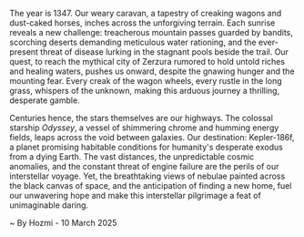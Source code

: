 
The year is 1347.  Our weary caravan, a tapestry of creaking wagons and dust-caked horses, inches across the unforgiving terrain.  Each sunrise reveals a new challenge: treacherous mountain passes guarded by bandits, scorching deserts demanding meticulous water rationing, and the ever-present threat of disease lurking in the stagnant pools beside the trail.  Our quest, to reach the mythical city of Zerzura rumored to hold untold riches and healing waters, pushes us onward, despite the gnawing hunger and the mounting fear. Every creak of the wagon wheels, every rustle in the long grass, whispers of the unknown, making this arduous journey a thrilling, desperate gamble.

Centuries hence, the stars themselves are our highways.  The colossal starship *Odyssey*, a vessel of shimmering chrome and humming energy fields, leaps across the void between galaxies.  Our destination: Kepler-186f, a planet promising habitable conditions for humanity's desperate exodus from a dying Earth.  The vast distances, the unpredictable cosmic anomalies, and the constant threat of engine failure are the perils of our interstellar voyage. Yet, the breathtaking views of nebulae painted across the black canvas of space, and the anticipation of finding a new home, fuel our unwavering hope and make this interstellar pilgrimage a feat of unimaginable daring.

~ By Hozmi - 10 March 2025
